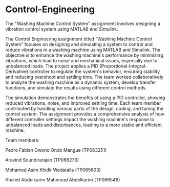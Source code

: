 # Control-Engineering
The "Washing Machine Control System" assignment involves designing a vibration control system using MATLAB and Simulink.

The Control Engineering assignment titled "Washing Machine Control System" focuses on designing and simulating a system to control and reduce vibrations in a washing machine using MATLAB and Simulink. The objective is to enhance the washing machine's performance by minimizing vibrations, which lead to noise and mechanical issues, especially due to unbalanced loads. The project applies a PID (Proportional-Integral-Derivative) controller to regulate the system's behavior, ensuring stability and reducing overshoot and settling time. The team worked collaboratively to analyze the washing machine as a dynamic system, develop transfer functions, and simulate the results using different control methods.

The simulation demonstrates the benefits of using a PID controller, showing reduced vibrations, noise, and improved settling time. Each team member contributed by handling various parts of the design, coding, and tuning the control system. The assignment provides a comprehensive analysis of how different controller settings impact the washing machine's response to unbalanced loads and disturbances, leading to a more stable and efficient machine.

Team members:

Pedro Fabian Owono Ondo Mangue (TP063251)

Aravind Soundirarajan (TP066273)

Mohamed Asim Khidir Wedatalla (TP065603)

Khaled Abdelkarim Mahmoud Abdelkarim (TP066548)
